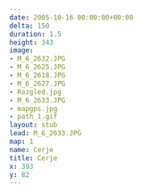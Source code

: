 ```yaml
---
date: 2005-10-16 00:00:00+00:00
delta: 150
duration: 1.5
height: 343
image:
- M_6_2632.JPG
- M_6_2625.JPG
- M_6_2618.JPG
- M_6_2627.JPG
- Razgled.jpg
- M_6_2633.JPG
- mapgps.jpg
- path_1.gif
layout: stub
lead: M_6_2633.JPG
map: 1
name: Cerje
title: Cerje
x: 393
y: 82
---
```

